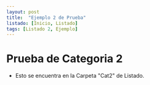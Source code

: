 ```yaml
---
layout: post
title:  "Ejemplo 2 de Prueba"
listado: [Inicio, Listado]
tags: [Listado 2, Ejemplo]
---
```


# Prueba de Categoria 2

- Esto se encuentra en la Carpeta "Cat2" de Listado.